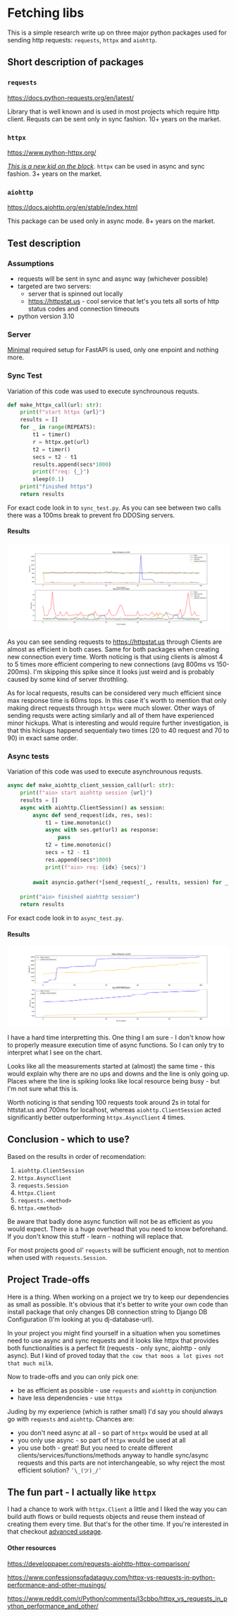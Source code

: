 # Fetching libs

This is a simple research write up on three major python packages used for sending http requests: `requests`, `httpx` and `aiohttp`.

## Short description of packages

### `requests`

https://docs.python-requests.org/en/latest/

Library that is well known and is used in most projects which require http client. Requsts can be sent only in sync fashion. 10+ years on the market.

### `httpx`

https://www.python-httpx.org/

[_This is a new kid on the block_](https://www.confessionsofadataguy.com/httpx-vs-requests-in-python-performance-and-other-musings/). `httpx` can be used in async and sync fashion. 3+ years on the market.

### `aiohttp`

https://docs.aiohttp.org/en/stable/index.html

This package can be used only in async mode. 8+ years on the market.

## Test description

### Assumptions
- requests will be sent in sync and async way (whichever possible)
- targeted are two servers:
  - server that is spinned out locally
  - https://httpstat.us - cool service that let's you tets all sorts of http status codes and connection timeouts
- python version 3.10

### Server

[Minimal](https://fastapi.tiangolo.com/#create-it) required setup for FastAPI is used, only one enpoint and nothing more.

### Sync Test

Variation of this code was used to execute synchrounous requsts.

```python
def make_httpx_call(url: str):
    print(f"start httpx {url}")
    results = []
    for _ in range(REPEATS):
        t1 = timer()
        r = httpx.get(url)
        t2 = timer()
        secs = t2 - t1
        results.append(secs*1000)
        print(f"req: {_}")
        sleep(0.1)
    print("finished https")
    return results
```

For exact code look in to `sync_test.py`. 
As you can see between two calls there was a 100ms break to prevent fro DDOSing servers.

#### Results

![Results](Figure_3.png)

As you can see sending requests to https://httpstat.us through Clients are almost as efficient in both cases. Same for both packages when creating new connection every time. Worth noticing is that using clients is almost 4 to 5 times more efficient compering to new connections (avg 800ms vs 150-200ms). I'm skipping this spike since it looks just weird and is probably caused by some kind of server throthling.

As for local requests, results can be considered very much efficient since max response time is 60ms tops. In this case it's worth to mention that only making direct requests through `httpx` were much slower. Other ways of sending requsts were acting similarly and all of them have experienced minor hickups. What is interesting and would require further investigation, is that this hickups happend sequentialy two times (20 to 40 request and 70 to 90) in exact same order.

### Async tests

Variation of this code was used to execute asynchrounous requsts.

```python
async def make_aiohttp_client_session_call(url: str):
    print(f"aio> start aiohttp session {url}")
    results = []
    async with aiohttp.ClientSession() as session:
        async def send_request(idx, res, ses):
            t1 = time.monotonic()
            async with ses.get(url) as response:
                pass
            t2 = time.monotonic()
            secs = t2 - t1
            res.append(secs*1000)
            print(f"aio> req: {idx} {secs}")

        await asyncio.gather(*[send_request(_, results, session) for _ in range(REPEATS)])

    print("aio> finished aiohttp session")
    return results
```

For exact code look in to `async_test.py`. 

#### Results

![Results](Figure_4-async.png)

I have a hard time interpretting this. One thing I am sure - I don't know how to properly measure execution time of async functions. So I can only try to interpret what I see on the chart. 

Looks like all the measurements started at (almost) the same time - this would explain why there are no ups and downs and the line is only going up. Places where the line is spiking looks like local resource being busy - but I'm not sure what this is.

Worth noticing is that sending 100 requests took around 2s in total for httstat.us and 700ms for localhost, whereas `aiohttp.ClientSession` acted significantly better outperforming `httpx.AsyncClient` 4 times.


## Conclusion - which to use?

Based on the results in order of recomendation:
1. `aiohttp.ClientSession`
2. `httpx.AsyncClient`
3. `requests.Session`
4. `httpx.Client`
5. `requests.<method>`
6. `httpx.<method>`

Be aware that badly done async function will not be as efficient as you would expect. There is a huge overhead that you need to know beforehand. If you don't know this stuff - learn - nothing will replace that.

For most projects good ol' `requests` will be sufficient enough, not to mention when used with `requests.Session`.

## Project Trade-offs

Here is a thing. When working on a project we try to keep our dependencies as small as possible. It's obvious that it's better to write your own code than install package that only changes DB connection string to Django DB Configuration (I'm looking at you dj-database-url). 

In your project you might find yourself in a situation when you sometimes need to use async and sync requests and it looks like httpx that provides both functionalities is a perfect fit (requests - only sync, aiohttp - only async). But I kind of proved today that `the cow that moos a lot gives not that much milk`. 

Now to trade-offs and you can only pick one:
- be as efficient as possible - use `requests` and `aiohttp` in conjunction
- have less dependencies - use `httpx`

Juding by my experience (which is rather small) I'd say you should always go with `requests` and `aiohttp`. Chances are:
- you don't need async at all - so part of `httpx` would be used at all
- you only use async - so part of `httpx` would be used at all
- you use both - great! But you need to create different clients/services/functions/methods anyway to handle sync/async requests and this parts are not interchangeable, so why reject the most efficient solution? `¯\_(ツ)_/¯`

## The fun part - I actually like `httpx`

I had a chance to work with `httpx.Client` a little and I liked the way you can build auth flows or build requests objects and reuse them instead of creating them every time. But that's for the other time. If you're interested in that checkout [advanced useage](https://www.python-httpx.org/advanced/).

#### Other resources

https://developpaper.com/requests-aiohttp-httpx-comparison/

https://www.confessionsofadataguy.com/httpx-vs-requests-in-python-performance-and-other-musings/

https://www.reddit.com/r/Python/comments/l3cbbo/httpx_vs_requests_in_python_performance_and_other/

